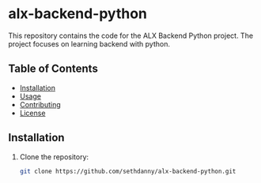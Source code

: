 # alx-backend-python

This repository contains the code for the ALX Backend Python project. The project focuses on learning backend with python.

## Table of Contents

- [Installation](#installation)
- [Usage](#usage)
- [Contributing](#contributing)
- [License](#license)

## Installation

1. Clone the repository:

   ```bash
   git clone https://github.com/sethdanny/alx-backend-python.git

